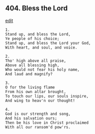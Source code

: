 
## 404.  Bless the Lord
[edit](https://docs.google.com/document/d/1fwGhb7n8pTWuL9dU9OQACn7uAe3c1bmK/edit?mode=html)



    1.
    Stand up, and bless the Lord,
    Ye people of his choice;
    Stand up, and bless the Lord your God,
    With heart, and soul, and voice.

    2.
    Tho' high above all praise,
    Above all blessing high,
    Who would not fear his holy name,
    And laud and magnify?

    3.
    O for the living flame
    From his own altar brought,
    To touch our lips, our souls inspire,
    And wing to heav'n our thought!

    4.
    God is our strength and song,
    And his salvation ours;
    Then be his love in Christ proclaimed
    With all our ransom'd pow'rs.
